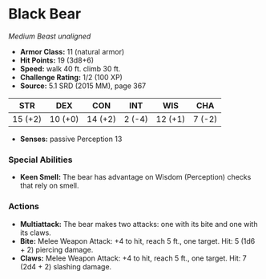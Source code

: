# Black Bear

*Medium* *Beast* *unaligned*

- **Armor Class:** 11 (natural armor)
- **Hit Points:** 19 (3d8+6)
- **Speed:** walk 40 ft. climb 30 ft.
- **Challenge Rating:** 1/2 (100 XP)
- **Source:** 5.1 SRD (2015 MM), page 367

| STR | DEX | CON | INT | WIS | CHA |
| --- | --- | --- | --- | --- | --- |
| 15 (+2) | 10 (+0) | 14 (+2) | 2 (-4) | 12 (+1) | 7 (-2) |

- **Senses:** passive Perception 13

### Special Abilities

- **Keen Smell:** The bear has advantage on Wisdom (Perception) checks that rely on smell.

### Actions

- **Multiattack:** The bear makes two attacks: one with its bite and one with its claws.
- **Bite:** Melee Weapon Attack: +4 to hit, reach 5 ft., one target. Hit: 5 (1d6 + 2) piercing damage.
- **Claws:** Melee Weapon Attack: +4 to hit, reach 5 ft., one target. Hit: 7 (2d4 + 2) slashing damage.


